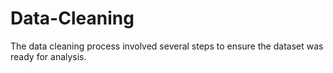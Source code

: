 # Data-Cleaning
The data cleaning process involved several steps to ensure the dataset was ready for analysis.
